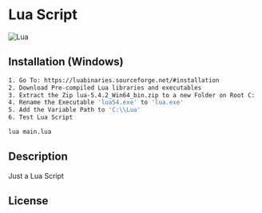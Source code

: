 # Lua Script

![Lua](https://www.lua.org/images/powered-by-lua.gif)

## Installation (Windows)

```bash
1. Go To: https://luabinaries.sourceforge.net/#installation
2. Download Pre-compiled Lua libraries and executables
3. Extract the Zip lua-5.4.2_Win64_bin.zip to a new Folder on Root C:
4. Rename the Executable 'lua54.exe' to 'lua.exe'
5. Add the Variable Path to 'C:\\Lua'
6. Test Lua Script

lua main.lua

```

## Description

Just a Lua Script

## License
